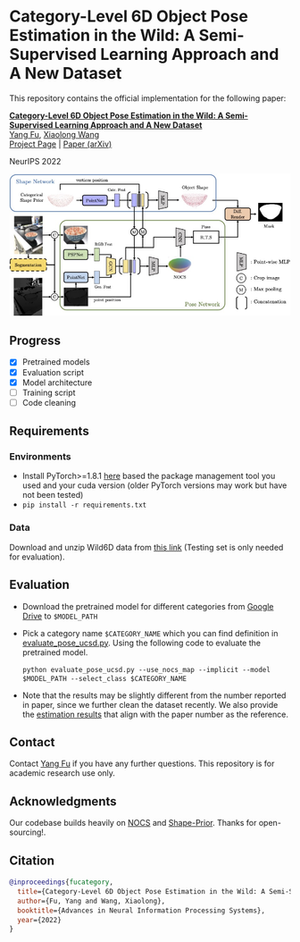 # Category-Level 6D Object Pose Estimation in the Wild: A Semi-Supervised Learning Approach and A New Dataset


This repository contains the official implementation for the following paper:

**[Category-Level 6D Object Pose Estimation in the Wild: A Semi-Supervised Learning Approach and A New Dataset](https://oasisyang.github.io/semi-pose/)**
<br/>
[Yang Fu](https://oasisyang.github.io/), 
[Xiaolong Wang](https://xiaolonw.github.io/)
<br/>
[Project Page](https://oasisyang.github.io/semi-pose/) | [Paper (arXiv)](https://arxiv.org/abs/2206.15436)

NeurIPS 2022

![approach](assets/approach.jpg)

## Progress
- [x] Pretrained models
- [x] Evaluation script
- [x] Model architecture
- [ ] Training script
- [ ] Code cleaning

## Requirements
### Environments
- Install PyTorch>=1.8.1 [here](https://pytorch.org/get-started/locally/) based the package management tool you used and your cuda version (older PyTorch versions may work but have not been tested)
- `pip install -r requirements.txt`
### Data
Download and unzip Wild6D data from [this link](https://drive.google.com/drive/folders/1SjWUcuSvYMM5rPPd4aQhK0jo1IHbCJbT) (Testing set is only needed for evaluation).



## Evaluation
- Download the pretrained model for different categories from [Google Drive]() to `$MODEL_PATH`
- Pick a category name `$CATEGORY_NAME` which you can find definition in [evaluate_pose_ucsd.py](evaluate_pose_ucsd.py). Using the following code to evaluate the pretrained model.

    ```
    python evaluate_pose_ucsd.py --use_nocs_map --implicit --model $MODEL_PATH --select_class $CATEGORY_NAME
    ```
- Note that the results may be slightly different from the number reported in paper, since we further clean the dataset recently. We also provide the [estimation results]() that align with the paper number as the reference.

## Contact

Contact [Yang Fu](mailto:yafu@ucsd.edu) if you have any further questions. This repository is for academic research use only.

## Acknowledgments
Our codebase builds heavily on [NOCS](https://github.com/hughw19/NOCS_CVPR2019) and [Shape-Prior](https://github.com/mentian/object-deformnet). Thanks for open-sourcing!.

## Citation

```bibtex
@inproceedings{fucategory,
  title={Category-Level 6D Object Pose Estimation in the Wild: A Semi-Supervised Learning Approach and A New Dataset},
  author={Fu, Yang and Wang, Xiaolong},
  booktitle={Advances in Neural Information Processing Systems},
  year={2022}
}